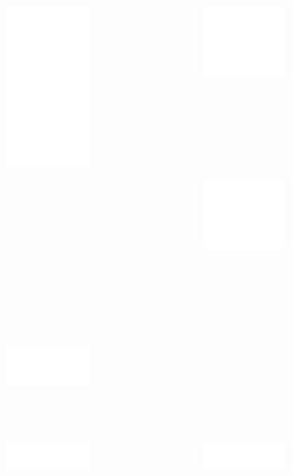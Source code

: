 <div style="display: grid; grid-template-columns: repeat(2, 370px); grid-template-rows: repeat(2, 320px); grid-gap: 20px;">
  <img align="left" width="45%" height="100%" alt="Metrics" src="github-metrics.svg">
  <img align="right" width="45%" height="45%" alt="Metrics" src="metrics.plugin.achievements.compact.svg">
<br><br><br><br><br><br><br><br><br><br><br><br><br><br>
  <img align="left" width="45%" height="45%" alt="Metrics" src="metrics.plugin.repositories.pinned.svg">
  <img align="right" width="45%" height="45%" alt="Metrics" src="metrics.plugin.activity.svg">
  <br><br><br><br><br><br><br><br><br><br>
  <img align="left" width="45%" height="45%" alt="Metrics" src="metrics.plugin.isocalendar.fullyear.svg">
  <img align="right" width="45%" height="45%" alt="Metrics" src="metrics.plugin.languages.indepth.svg">
</div>
